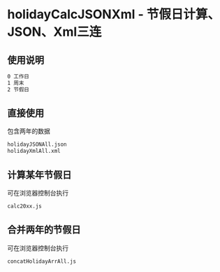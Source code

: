 holidayCalcJSONXml - 节假日计算、JSON、Xml三连
============


使用说明
----------------

``` sh
0 工作日 
1 周末 
2 节假日 
```

直接使用
----------------
包含两年的数据

``` sh
holidayJSONAll.json
holidayXmlAll.xml 
```

计算某年节假日
----------------
可在浏览器控制台执行

``` sh
calc20xx.js
```

合并两年的节假日
----------------
可在浏览器控制台执行

``` sh
concatHolidayArrAll.js 
```

